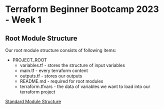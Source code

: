 # Terraform Beginner Bootcamp 2023 - Week 1

## Root Module Structure

Our root module structure consists of following items:

- PROJECT_ROOT
  - variables.tf - stores the structure of input variables
  - main.tf - every terraform content
  - outputs.tf -  stores our outputs
  - README.md - required for root modules
  - terraform.tfvars - the data of variables we want to load into our terraform project

[Standard Module Structure](https://developer.hashicorp.com/terraform/language/modules/develop/structure)